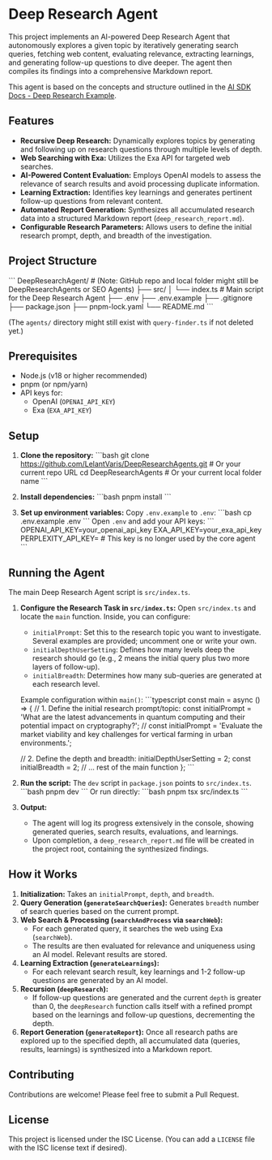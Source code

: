 # Deep Research Agent

This project implements an AI-powered Deep Research Agent that autonomously explores a given topic by iteratively generating search queries, fetching web content, evaluating relevance, extracting learnings, and generating follow-up questions to dive deeper. The agent then compiles its findings into a comprehensive Markdown report.

This agent is based on the concepts and structure outlined in the [AI SDK Docs - Deep Research Example](https://aie-feb-25.vercel.app/docs/deep-research).

## Features

- **Recursive Deep Research:** Dynamically explores topics by generating and following up on research questions through multiple levels of depth.
- **Web Searching with Exa:** Utilizes the Exa API for targeted web searches.
- **AI-Powered Content Evaluation:** Employs OpenAI models to assess the relevance of search results and avoid processing duplicate information.
- **Learning Extraction:** Identifies key learnings and generates pertinent follow-up questions from relevant content.
- **Automated Report Generation:** Synthesizes all accumulated research data into a structured Markdown report (`deep_research_report.md`).
- **Configurable Research Parameters:** Allows users to define the initial research prompt, depth, and breadth of the investigation.

## Project Structure

\`\`\`
DeepResearchAgent/ # (Note: GitHub repo and local folder might still be DeepResearchAgents or SEO Agents)
├── src/
│   └── index.ts      # Main script for the Deep Research Agent
├── .env 
├── .env.example
├── .gitignore
├── package.json
├── pnpm-lock.yaml
└── README.md
\`\`\`

(The `agents/` directory might still exist with `query-finder.ts` if not deleted yet.)

## Prerequisites

- Node.js (v18 or higher recommended)
- pnpm (or npm/yarn)
- API keys for:
    - OpenAI (`OPENAI_API_KEY`)
    - Exa (`EXA_API_KEY`)

## Setup

1.  **Clone the repository:**
    \`\`\`bash
    git clone https://github.com/LelantVaris/DeepResearchAgents.git # Or your current repo URL
    cd DeepResearchAgents # Or your current local folder name
    \`\`\`

2.  **Install dependencies:**
    \`\`\`bash
    pnpm install
    \`\`\`

3.  **Set up environment variables:**
    Copy `.env.example` to `.env`:
    \`\`\`bash
    cp .env.example .env
    \`\`\`
    Open `.env` and add your API keys:
    \`\`\`
    OPENAI_API_KEY=your_openai_api_key
    EXA_API_KEY=your_exa_api_key
    PERPLEXITY_API_KEY= # This key is no longer used by the core agent
    \`\`\`

## Running the Agent

The main Deep Research Agent script is `src/index.ts`.

1.  **Configure the Research Task in `src/index.ts`:**
    Open `src/index.ts` and locate the `main` function. Inside, you can configure:
    *   `initialPrompt`: Set this to the research topic you want to investigate. Several examples are provided; uncomment one or write your own.
    *   `initialDepthUserSetting`: Defines how many levels deep the research should go (e.g., 2 means the initial query plus two more layers of follow-up).
    *   `initialBreadth`: Determines how many sub-queries are generated at each research level.

    Example configuration within `main()`:
    \`\`\`typescript
    const main = async () => {
      // 1. Define the initial research prompt/topic:
      const initialPrompt = 'What are the latest advancements in quantum computing and their potential impact on cryptography?';
      // const initialPrompt = 'Evaluate the market viability and key challenges for vertical farming in urban environments.';

      // 2. Define the depth and breadth:
      initialDepthUserSetting = 2;
      const initialBreadth = 2;
      // ... rest of the main function
    };
    \`\`\`

2.  **Run the script:**
    The `dev` script in `package.json` points to `src/index.ts`.
    \`\`\`bash
    pnpm dev
    \`\`\`
    Or run directly:
    \`\`\`bash
    pnpm tsx src/index.ts
    \`\`\`

3.  **Output:**
    *   The agent will log its progress extensively in the console, showing generated queries, search results, evaluations, and learnings.
    *   Upon completion, a `deep_research_report.md` file will be created in the project root, containing the synthesized findings.

## How it Works

1.  **Initialization:** Takes an `initialPrompt`, `depth`, and `breadth`.
2.  **Query Generation (`generateSearchQueries`):** Generates `breadth` number of search queries based on the current prompt.
3.  **Web Search & Processing (`searchAndProcess` via `searchWeb`):**
    *   For each generated query, it searches the web using Exa (`searchWeb`).
    *   The results are then evaluated for relevance and uniqueness using an AI model. Relevant results are stored.
4.  **Learning Extraction (`generateLearnings`):**
    *   For each relevant search result, key learnings and 1-2 follow-up questions are generated by an AI model.
5.  **Recursion (`deepResearch`):**
    *   If follow-up questions are generated and the current `depth` is greater than 0, the `deepResearch` function calls itself with a refined prompt based on the learnings and follow-up questions, decrementing the depth.
6.  **Report Generation (`generateReport`):** Once all research paths are explored up to the specified depth, all accumulated data (queries, results, learnings) is synthesized into a Markdown report.

## Contributing

Contributions are welcome! Please feel free to submit a Pull Request.

## License

This project is licensed under the ISC License. (You can add a `LICENSE` file with the ISC license text if desired).
